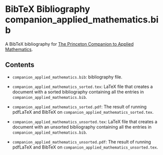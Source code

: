 BibTeX Bibliography companion_applied_mathematics.bib
===========

A BibTeX bibliography for [The Princeton Companion to Applied
Mathematics](http://www.ma.man.ac.uk/~higham/pcam/index.php).

Contents
---------

* `companion_applied_mathematics.bib`: bibliography file.

* `companion_applied_mathematics_sorted.tex`: LaTeX file that creates a
document with a sorted bibliography containing all the entries in
`companion_applied_mathematics.bib`.

* `companion_applied_mathematics_sorted.pdf`: The result of running
  pdfLaTeX and BibTeX on `companion_applied_mathematics_sorted.tex`.

* `companion_applied_mathematics_unsorted.tex`: LaTeX file that creates a
document with an unsorted bibliography containing all the entries in
`companion_applied_mathematics.bib`.

* `companion_applied_mathematics_unsorted.pdf`: The result of running
  pdfLaTeX and BibTeX on `companion_applied_mathematics_unsorted.tex`.
